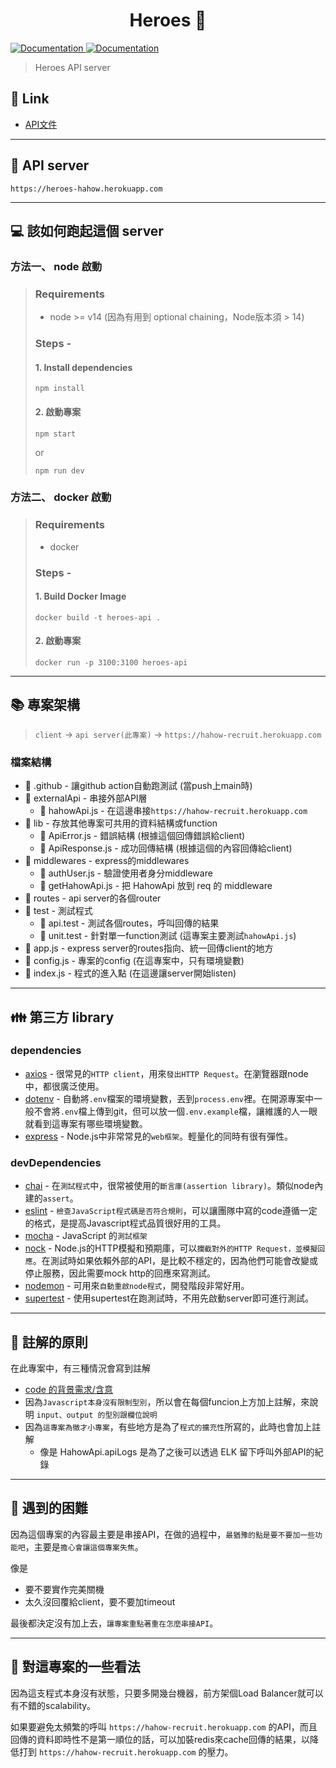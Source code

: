 <h1 align="center">Heroes 🦸</h1>
<p>
  <a href="https://github.com/a179346/heroes/actions/workflows/test.yml" target="_blank">
    <img alt="Documentation" src="https://github.com/a179346/heroes/actions/workflows/test.yml/badge.svg" />
  </a>
  <a href="https://redocly.github.io/redoc/?url=https://raw.githubusercontent.com/a179346/heroes-apidoc/main/api.json" target="_blank">
    <img alt="Documentation" src="https://img.shields.io/badge/documentation-yes-brightgreen.svg" />
  </a>
</p>

> Heroes API server

## 🔗 Link
+ [API文件](https://redocly.github.io/redoc/?url=https://raw.githubusercontent.com/a179346/heroes-apidoc/main/api.json)

---

## 📩 API server
`https://heroes-hahow.herokuapp.com`

---

## 💻 該如何跑起這個 server

### 方法一、 node 啟動
> ### Requirements
> - node >= v14 (因為有用到 optional chaining，Node版本須 > 14)
> 
> ### Steps -
> #### 1. Install dependencies 
> ```
> npm install
> ```
> #### 2. 啟動專案
> ```
> npm start
> ```
> or
> ```
> npm run dev
> ```

### 方法二、 docker 啟動
> ### Requirements
> - docker
> 
> ### Steps -
> #### 1. Build Docker Image
> ```
> docker build -t heroes-api .
> ```
> #### 2. 啟動專案
> ```
> docker run -p 3100:3100 heroes-api
> ```

---

## 📚 專案架構

> `client` -> `api server(此專案)` -> `https://hahow-recruit.herokuapp.com`

### 檔案結構
- 📁 .github - 讓github action自動跑測試 (當push上main時)
- 📁 externalApi - 串接外部API層
  - 📄 hahowApi.js - 在這邊串接`https://hahow-recruit.herokuapp.com`
- 📁 lib - 存放其他專案可共用的資料結構或function
  - 📄 ApiError.js - 錯誤結構 (根據這個回傳錯誤給client)
  - 📄 ApiResponse.js - 成功回傳結構 (根據這個的內容回傳給client)
- 📁 middlewares - express的middlewares
  - 📄 authUser.js - 驗證使用者身分middleware
  - 📄 getHahowApi.js - 把 HahowApi 放到 req 的 middleware
- 📁 routes - api server的各個router
- 📁 test - 測試程式
  - 📁 api.test - 測試各個routes，呼叫回傳的結果
  - 📁 unit.test - 針對單一function測試 (這專案主要測試`hahowApi.js`)
- 📄 app.js - express server的routes指向、統一回傳client的地方
- 📄 config.js - 專案的config (在這專案中，只有環境變數)
- 📄 index.js - 程式的進入點 (在這邊讓server開始listen)

---

## 👪 第三方 library

### dependencies
- [axios](https://www.npmjs.com/package/axios) - 很常見的`HTTP client`，用來`發出HTTP Request`。在瀏覽器跟node中，都很廣泛使用。
- [dotenv](https://www.npmjs.com/package/dotenv) - 自動將`.env`檔案的環境變數，丟到`process.env`裡。在開源專案中一般不會將`.env`檔上傳到git，但可以放一個`.env.example`檔，讓維護的人一眼就看到這專案有哪些環境變數。
- [express](https://www.npmjs.com/package/express) - Node.js中非常常見的`web框架`。輕量化的同時有很有彈性。

### devDependencies
- [chai](https://www.npmjs.com/package/chai) - 在`測試程式`中，很常被使用的`斷言庫(assertion library)`。類似node內建的`assert`。
- [eslint](https://www.npmjs.com/package/eslint) - `檢查JavaScript程式碼是否符合規則`，可以讓團隊中寫的code遵循一定的格式，是提高Javascript程式品質很好用的工具。
- [mocha](https://www.npmjs.com/package/mocha) - JavaScript 的`測試框架`
- [nock](https://www.npmjs.com/package/nock) - Node.js的HTTP模擬和預期庫，可以`攔截對外的HTTP Request，並模擬回應`。在測試時如果依賴外部的API，是比較不穩定的，因為他們可能會改變或停止服務，因此需要mock http的回應來寫測試。
- [nodemon](https://www.npmjs.com/package/nodemon) - 可用來`自動重啟node程式`，開發階段非常好用。
- [supertest](https://www.npmjs.com/package/supertest) - 使用supertest在跑測試時，不用先啟動server即可進行測試。


---

## 📝 註解的原則

在此專案中，有三種情況會寫到註解

- [code 的背景需求/含意](https://twitter.com/BenLesh/status/1372562839475470336?s=20)
- 因為`Javascript本身沒有限制型別`，所以會在每個funcion上方加上註解，來說明 `input、output 的型別跟欄位說明`
- 因為`這專案為徵才小專案`，有些地方是為了`程式的擴充性`所寫的，此時也會加上註解
  - 像是 HahowApi.apiLogs 是為了之後可以透過 ELK 留下呼叫外部API的紀錄

---

## 🤯 遇到的困難
因為這個專案的內容最主要是串接API，在做的過程中，`最猶豫的點是要不要加一些功能吧`，主要是`擔心會讓這個專案失焦`。

像是 
- 要不要實作完美關機
- 太久沒回覆給client，要不要加timeout

最後都決定沒有加上去，`讓專案重點著重在怎麼串接API`。

---

## 🗿 對這專案的一些看法
因為這支程式本身沒有狀態，只要多開幾台機器，前方架個Load Balancer就可以有不錯的scalability。

如果要避免太頻繁的呼叫 `https://hahow-recruit.herokuapp.com` 的API，而且回傳的資料即時性不是第一順位的話，可以加裝redis來cache回傳的結果，以降低打到 `https://hahow-recruit.herokuapp.com` 的壓力。